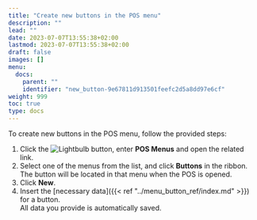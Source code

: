 ```yaml
---
title: "Create new buttons in the POS menu"
description: ""
lead: ""
date: 2023-07-07T13:55:38+02:00
lastmod: 2023-07-07T13:55:38+02:00
draft: false
images: []
menu:
  docs:
    parent: ""
    identifier: "new_button-9e67811d913501feefc2d5a8dd97e6cf"
weight: 999
toc: true
type: docs
---
```


To create new buttons in the POS menu, follow the provided steps:

1. Click the ![Lightbulb](Lightbulb_icon.PNG) button, enter **POS Menus** and open the related link. 
2. Select one of the menus from the list, and click **Buttons** in the ribbon.    
   The button will be located in that menu when the POS is opened.
3. Click **New**.
4. Insert the [necessary data]({{< ref "../menu_button_ref/index.md" >}}) for a button.       
  All data you provide is automatically saved. 